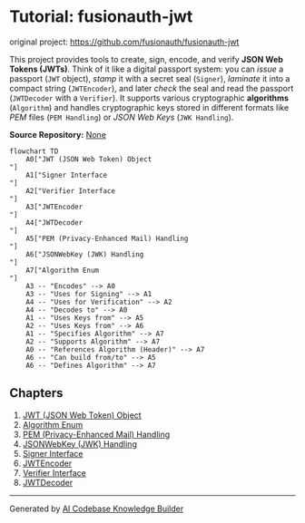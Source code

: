 # Tutorial: fusionauth-jwt 

original project: https://github.com/fusionauth/fusionauth-jwt

This project provides tools to create, sign, encode, and verify **JSON Web Tokens (JWTs)**.
Think of it like a digital passport system: you can *issue* a passport (`JWT` object), *stamp* it with a secret seal (`Signer`), *laminate* it into a compact string (`JWTEncoder`), and later *check* the seal and read the passport (`JWTDecoder` with a `Verifier`).
It supports various cryptographic **algorithms** (`Algorithm`) and handles cryptographic keys stored in different formats like *PEM* files (`PEM Handling`) or *JSON Web Keys* (`JWK Handling`).


**Source Repository:** [None](None)

```mermaid
flowchart TD
    A0["JWT (JSON Web Token) Object
"]
    A1["Signer Interface
"]
    A2["Verifier Interface
"]
    A3["JWTEncoder
"]
    A4["JWTDecoder
"]
    A5["PEM (Privacy-Enhanced Mail) Handling
"]
    A6["JSONWebKey (JWK) Handling
"]
    A7["Algorithm Enum
"]
    A3 -- "Encodes" --> A0
    A3 -- "Uses for Signing" --> A1
    A4 -- "Uses for Verification" --> A2
    A4 -- "Decodes to" --> A0
    A1 -- "Uses Keys from" --> A5
    A2 -- "Uses Keys from" --> A6
    A1 -- "Specifies Algorithm" --> A7
    A2 -- "Supports Algorithm" --> A7
    A0 -- "References Algorithm (Header)" --> A7
    A6 -- "Can build from/to" --> A5
    A6 -- "Defines Algorithm" --> A7
```

## Chapters

1. [JWT (JSON Web Token) Object
](01_jwt__json_web_token__object_.md)
2. [Algorithm Enum
](02_algorithm_enum_.md)
3. [PEM (Privacy-Enhanced Mail) Handling
](03_pem__privacy_enhanced_mail__handling_.md)
4. [JSONWebKey (JWK) Handling
](04_jsonwebkey__jwk__handling_.md)
5. [Signer Interface
](05_signer_interface_.md)
6. [JWTEncoder
](06_jwtencoder_.md)
7. [Verifier Interface
](07_verifier_interface_.md)
8. [JWTDecoder
](08_jwtdecoder_.md)


---

Generated by [AI Codebase Knowledge Builder](https://github.com/The-Pocket/Tutorial-Codebase-Knowledge)

